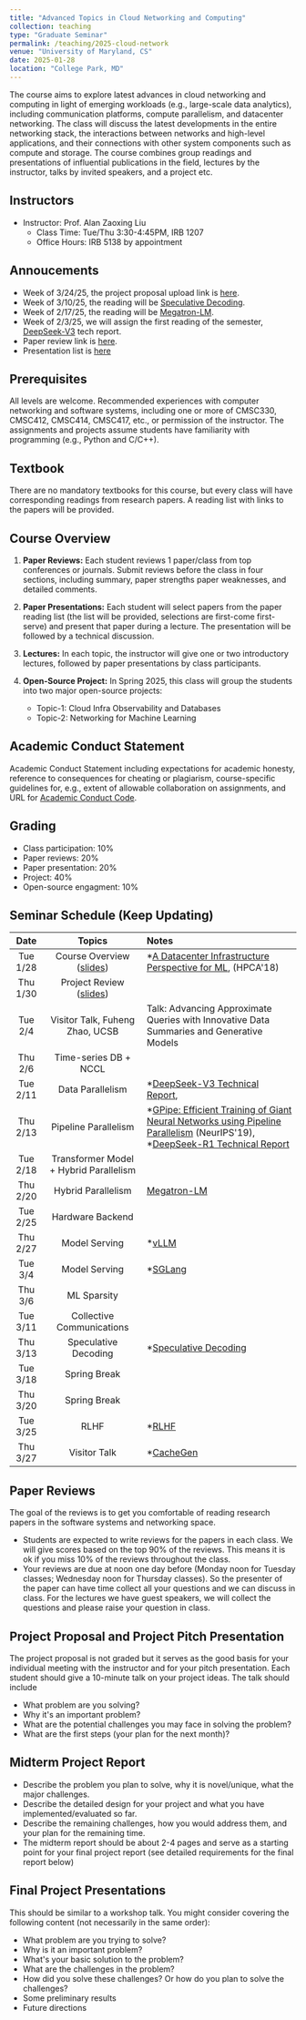 ```yaml
---
title: "Advanced Topics in Cloud Networking and Computing"
collection: teaching
type: "Graduate Seminar"
permalink: /teaching/2025-cloud-network
venue: "University of Maryland, CS"
date: 2025-01-28
location: "College Park, MD"
---
```


The course aims to explore latest advances in cloud networking and computing in light of emerging workloads (e.g., large-scale data analytics), including communication platforms, compute parallelism, and datacenter networking. The class will discuss the latest developments in the entire networking stack, the interactions between networks and high-level applications, and their connections with other system components such as compute and storage. The course combines group readings and presentations of influential publications in the field, lectures by the instructor, talks by invited speakers, and a project etc.

Instructors
------
* Instructor: Prof. Alan Zaoxing Liu
    * Class Time: Tue/Thu 3:30-4:45PM, IRB 1207
    * Office Hours: IRB 5138 by appointment


Annoucements
------
* Week of 3/24/25, the project proposal upload link is [here](https://forms.gle/gYYDULoxeZzCF5k29).
* Week of 3/10/25, the reading will be [Speculative Decoding](https://arxiv.org/abs/2211.17192).
* Week of 2/17/25, the reading will be [Megatron-LM](https://arxiv.org/abs/1909.08053). 
* Week of 2/3/25, we will assign the first reading of the semester, [DeepSeek-V3](https://arxiv.org/abs/2412.19437) tech report. 
* Paper review link is [here](https://docs.google.com/forms/d/e/1FAIpQLSds4KYFP2TNQBcjkMdBHom4HEJtfoFF7pAVvOLC6ppn3HS-uQ/viewform?usp=sf_link).
* Presentation list is [here](https://docs.google.com/spreadsheets/d/1rQuuklpoH5ddNk5Q6wTMz3WWcWWZxyGCYvXBd9uTfGw/edit?gid=0#gid=0)


Prerequisites
------
All levels are welcome. Recommended experiences with computer networking and software systems, including one or more of CMSC330, CMSC412, CMSC414, CMSC417, etc., or permission of the instructor. The assignments and projects assume students have familiarity with programming (e.g., Python and C/C++).



Textbook
------
There are no mandatory textbooks for this course, but every class will have corresponding readings from research papers. A reading list with links to the papers will be provided.

Course Overview
------
1. **Paper Reviews:** Each student reviews 1 paper/class from top conferences or journals. Submit reviews before the class in four sections, including summary, paper strengths paper weaknesses, and  detailed comments.

2. **Paper Presentations:** Each student will select papers from the paper reading list (the list will be provided, selections are first-come first-serve) and present that paper during a lecture. The presentation will be followed by a technical discussion.

3. **Lectures:** In each topic, the instructor will give one or two introductory lectures, followed by paper presentations by class participants.

4. **Open-Source Project:** In Spring 2025, this class will group the students into two major open-source projects:  
    * Topic-1: Cloud Infra Observability and Databases  
    * Topic-2: Networking for Machine Learning


Academic Conduct Statement
------
 Academic Conduct Statement including expectations for academic honesty, reference to consequences for cheating or plagiarism, course-specific guidelines for, e.g., extent of allowable collaboration on assignments, and URL for [Academic Conduct Code](https://academiccatalog.umd.edu/undergraduate/registration-academic-requirements-regulations/academic-integrity-student-conduct-codes/).

Grading
------
- Class participation: 10% 
- Paper reviews: 20% 
- Paper presentation: 20%
- Project: 40%
- Open-source engagment: 10%


Seminar Schedule (Keep Updating)
------

| Date    | Topics  | Notes |
| :------: | :------: | :------  |
| Tue 1/28  | Course Overview ([slides](/files/slides/818Q/1-Introduction.pdf)) | *[A Datacenter Infrastructure Perspective for ML](/files/course/HPCA18_FacebookDCInfra.pdf), (HPCA'18) | 
| Thu 1/30  | Project Review ([slides]()) |  | 
| Tue 2/4  | Visitor Talk, Fuheng Zhao, UCSB | Talk: Advancing Approximate Queries with Innovative Data Summaries and Generative Models |
| Thu 2/6  | Time-series DB + NCCL |  |
| Tue 2/11 | Data Parallelism  | *[DeepSeek-V3 Technical Report](https://arxiv.org/abs/2412.19437), |
| Thu 2/13 | Pipeline Parallelism  | *[GPipe: Efficient Training of Giant Neural Networks using Pipeline Parallelism](https://arxiv.org/pdf/1811.06965) (NeurIPS'19), *[DeepSeek-R1 Technical Report](https://arxiv.org/abs/2501.12948) |
| Tue 2/18 | Transformer Model + Hybrid Parallelism  |  |
| Thu 2/20 | Hybrid Parallelism  | [Megatron-LM](https://arxiv.org/abs/1909.08053) |
| Tue 2/25 | Hardware Backend  |  |
| Thu 2/27 | Model Serving | *[vLLM](https://arxiv.org/abs/2309.06180) |
| Tue 3/4 | Model Serving  | *[SGLang](https://arxiv.org/abs/2312.07104) |
| Thu 3/6 | ML Sparsity  |  |
| Tue 3/11 | Collective Communications  |  |
| Thu 3/13 | Speculative Decoding  | *[Speculative Decoding](https://arxiv.org/abs/2211.17192) |
| Tue 3/18 | Spring Break |  |
| Thu 3/20 | Spring Break |  |
| Tue 3/25 | RLHF | *[RLHF](https://arxiv.org/abs/2203.02155) |
| Thu 3/27 | Visitor Talk | *[CacheGen](https://arxiv.org/abs/2310.07240) |



Paper Reviews
------
The goal of the reviews is to get you comfortable of reading research papers in the software systems and networking space.
* Students are expected to write reviews for the papers in each class. We will give scores based on the top 90% of the reviews. This means it is ok if you miss 10% of the reviews throughout the class.
* Your reviews are due at noon one day before (Monday noon for Tuesday classes; Wednesday noon for Thursday classes). So the presenter of the paper can have time collect all your questions and we can discuss in class. For the lectures we have guest speakers, we will collect the questions and please raise your question in class.


Project Proposal and Project Pitch Presentation
------
The project proposal is not graded but it serves as the good basis for your individual meeting with the instructor and for your pitch presentation. Each student should give a 10-minute talk on your project ideas. The talk should include

* What problem are you solving?
* Why it's an important problem?
* What are the potential challenges you may face in solving the problem?
* What are the first steps (your plan for the next month)?

Midterm Project Report
------
* Describe the problem you plan to solve, why it is novel/unique, what the major challenges.
* Describe the detailed design for your project and what you have implemented/evaluated so far.
* Describe the remaining challenges, how you would address them, and your plan for the remaining time.
* The midterm report should be about 2-4 pages and serve as a starting point for your final project report (see detailed requirements for the final report below)

Final Project Presentations
------
This should be similar to a workshop talk. You might consider covering the following content (not necessarily in the same order):
* What problem are you trying to solve?
* Why is it an important problem?
* What's your basic solution to the problem?
* What are the challenges in the problem?
* How did you solve these challenges? Or how do you plan to solve the challenges?
* Some preliminary results
* Future directions

